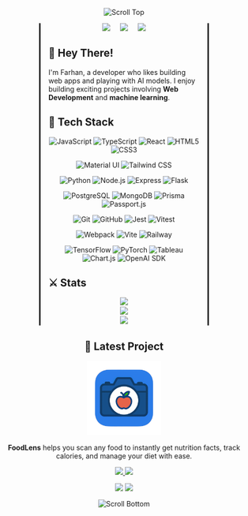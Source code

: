 <p align="center">
  <img src="https://res.cloudinary.com/dgndmndq3/image/upload/v1748354693/top-scroll-2_q7uhcr.png" alt="Scroll Top" width="100%" height="80" />
</p>

<div style="margin-left: 5rem; margin-right: 5rem; border-left: 3px solid ; border-right: 3px solid; padding-left: 1rem; padding-right: 1rem;">

<div align="center" style="display: flex; justify-content: center; gap: 20px; flex-wrap: wrap;">
  <a href="https://farhanm.site/">
    <img src="https://img.shields.io/badge/🌐_Website-farhanm.site-gold?style=for-the-badge" />
  </a>
  <a href="https://www.linkedin.com/in/muhammad-farhan-m-082989271/">
    <img src="https://img.shields.io/badge/💼_LinkedIn-Connect-blue?style=for-the-badge" />
  </a>
  <a href="mailto:farhanmaulana.dev@gmail.com">
    <img src="https://img.shields.io/badge/✉️_Email-Contact-red?style=for-the-badge" />
  </a>
</div>

## 📜 **Hey There!**

I'm Farhan, a developer who likes building web apps and playing with AI models. I enjoy building exciting projects involving **Web Development** and **machine learning**.

## 🔧 Tech Stack

<!-- Frontend Languages & Frameworks -->
<p align="center">
  <img src="https://img.shields.io/badge/JavaScript-F7DF1E?style=for-the-badge&logo=javascript&logoColor=black" height="26" alt="JavaScript"/>
  <img src="https://img.shields.io/badge/TypeScript-007ACC?style=for-the-badge&logo=typescript&logoColor=white" height="26" alt="TypeScript"/>
  <img src="https://img.shields.io/badge/React-61DAFB?style=for-the-badge&logo=react&logoColor=black" height="26" alt="React"/>
  <img src="https://img.shields.io/badge/HTML5-E34F26?style=for-the-badge&logo=html5&logoColor=white" height="26" alt="HTML5"/>
  <img src="https://img.shields.io/badge/CSS3-1572B6?style=for-the-badge&logo=css3&logoColor=white" height="26" alt="CSS3"/>
</p>

<!-- Frontend Styling & UI -->
<p align="center">
  <img src="https://img.shields.io/badge/Material_UI-0081CB?style=for-the-badge&logo=mui&logoColor=white" height="26" alt="Material UI"/>
  <img src="https://img.shields.io/badge/Tailwind_CSS-38B2AC?style=for-the-badge&logo=tailwind-css&logoColor=white" height="26" alt="Tailwind CSS"/>
</p>

<!-- Backend & Database -->
<p align="center">
  <img src="https://img.shields.io/badge/Python-3776AB?style=for-the-badge&logo=python&logoColor=white" height="26" alt="Python"/>
  <img src="https://img.shields.io/badge/Node.js-339933?style=for-the-badge&logo=node.js&logoColor=white" height="26" alt="Node.js"/>
  <img src="https://img.shields.io/badge/Express-000000?style=for-the-badge&logo=express&logoColor=white" height="26" alt="Express"/>
  <img src="https://img.shields.io/badge/Flask-000000?style=for-the-badge&logo=flask&logoColor=white" height="26" alt="Flask"/>
</p>

<!-- Databases & ORM -->
<p align="center">
  <img src="https://img.shields.io/badge/PostgreSQL-326791?style=for-the-badge&logo=postgresql&logoColor=white" height="26" alt="PostgreSQL"/>
  <img src="https://img.shields.io/badge/MongoDB-47A248?style=for-the-badge&logo=mongodb&logoColor=white" height="26" alt="MongoDB"/>
  <img src="https://img.shields.io/badge/Prisma-2D3748?style=for-the-badge&logo=prisma&logoColor=white" height="26" alt="Prisma"/>
  <img src="https://img.shields.io/badge/Passport.js-34E27A?style=for-the-badge&logo=passport&logoColor=white" height="26" alt="Passport.js"/>
</p>

<!-- Developer Tools & Testing -->
<p align="center">
  <img src="https://img.shields.io/badge/Git-F05032?style=for-the-badge&logo=git&logoColor=white" height="26" alt="Git"/>
  <img src="https://img.shields.io/badge/GitHub-181717?style=for-the-badge&logo=github&logoColor=white" height="26" alt="GitHub"/>
  <img src="https://img.shields.io/badge/Jest-C21325?style=for-the-badge&logo=jest&logoColor=white" height="26" alt="Jest"/>
  <img src="https://img.shields.io/badge/Vitest-677DF2?style=for-the-badge&logo=vitest&logoColor=white" height="26" alt="Vitest"/>
</p>

<!-- Build Tools & DevOps -->
<p align="center">
  <img src="https://img.shields.io/badge/Webpack-8DD6F9?style=for-the-badge&logo=webpack&logoColor=black" height="26" alt="Webpack"/>
  <img src="https://img.shields.io/badge/Vite-646CFF?style=for-the-badge&logo=vite&logoColor=white" height="26" alt="Vite"/>
  <img src="https://img.shields.io/badge/Railway-0B0D0E?style=for-the-badge&logo=railway&logoColor=white" height="26" alt="Railway"/>
</p>

<!-- Data Science & AI -->
<p align="center">
  <img src="https://img.shields.io/badge/TensorFlow-FF6F00?style=for-the-badge&logo=tensorflow&logoColor=white" height="26" alt="TensorFlow"/>
  <img src="https://img.shields.io/badge/PyTorch-EE4C2C?style=for-the-badge&logo=pytorch&logoColor=white" height="26" alt="PyTorch"/>
  <img src="https://img.shields.io/badge/Tableau-E97627?style=for-the-badge&logo=tableau&logoColor=white" height="26" alt="Tableau"/>
  <img src="https://img.shields.io/badge/Chart.js-FF6384?style=for-the-badge&logo=chart.js&logoColor=white" height="26" alt="Chart.js"/>
  <img src="https://img.shields.io/badge/OpenAI SDK-412991?style=for-the-badge&logo=openai&logoColor=white" height="26" alt="OpenAI SDK"/>
</p>

## ⚔️ **Stats**

<div align="center">
  <img src="https://github-readme-stats.vercel.app/api/top-langs/?username=etativel&hide=html,css,less,shell&theme=radical" />

</div>
<div align="center">

  <img src="https://github-readme-stats.vercel.app/api?username=etativel&theme=radical" />
</div>
<div align="center">
 <img src="https://github-readme-streak-stats.herokuapp.com?user=etativel&theme=radical" />
</div>

</div>

<h2 align="center">🚀 Latest Project</h2>
<p align="center">
  <img src="./assets/projects/FoodLensIcon.png" alt="FoodLens Logo" width="150" height="150" />
</p>

<p align="center">
  <b>FoodLens</b> helps you scan any food to instantly get nutrition facts, track calories, and manage your diet with ease.
</p>

<p align="center">
  <a href="https://foodlens.up.railway.app" target="_blank">
    <img src="https://img.shields.io/badge/🚀_Live_Demo-foodlens.up.railway.app-brightgreen?style=for-the-badge" />
  </a>
  <a href="https://github.com/Etativel/FoodLens" target="_blank">
    <img src="https://img.shields.io/badge/💻_View_Code-GitHub-blue?style=for-the-badge" />
  </a>
</p>

<p align="center">
  <img src="https://img.shields.io/badge/License-MIT-blue.svg" />
  <img src="https://img.shields.io/badge/node-%3E%3D%2016.0.0-brightgreen" />
</p>

<p align="center">
  <img src="https://res.cloudinary.com/dgndmndq3/image/upload/v1748354693/bottom-scroll-2_n1cf7j.png" alt="Scroll Bottom" width="100%" height="100" />
</p>

